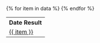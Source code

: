 <!DOCTYPE html>
<html>
 <body>
   <table>
     <tr>
       <th>Date Result</th>
     </tr>
     {% for item in data %}
       <tr>
          <td> <a href="./{{ item }}.md">{{ item }}</a></td>
       </tr>  
    {% endfor %}
   </table>
 </body>
</html>
